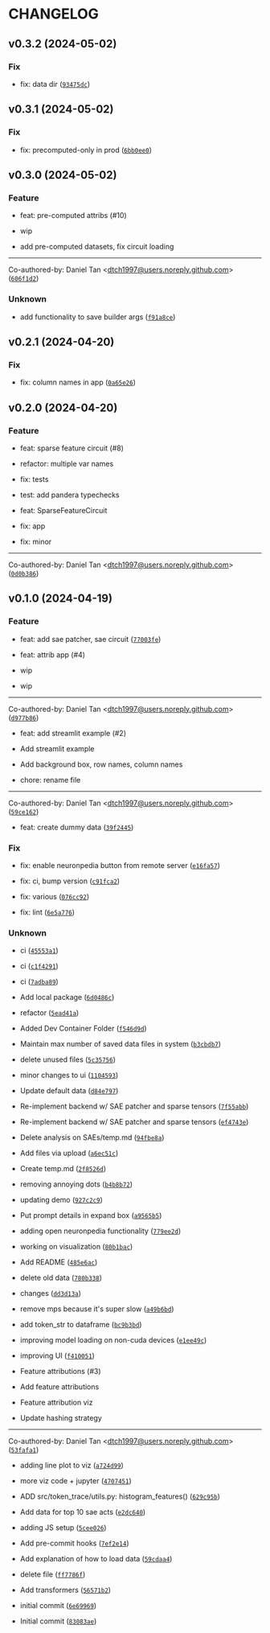 # CHANGELOG



## v0.3.2 (2024-05-02)

### Fix

* fix: data dir ([`93475dc`](https://github.com/token-trace/token-trace/commit/93475dc0b4d11d5cc1fa5d65e35d8fa5ec49a1c4))


## v0.3.1 (2024-05-02)

### Fix

* fix: precomputed-only in prod ([`6bb0ee0`](https://github.com/token-trace/token-trace/commit/6bb0ee0bd2856d273ea98a62fa1bc337bc4ebe2f))


## v0.3.0 (2024-05-02)

### Feature

* feat: pre-computed attribs (#10)

* wip

* add pre-computed datasets, fix circuit loading

---------

Co-authored-by: Daniel Tan &lt;dtch1997@users.noreply.github.com&gt; ([`606f1d2`](https://github.com/token-trace/token-trace/commit/606f1d2075f449accd2f9ce412559cf6ea942b55))

### Unknown

* add functionality to save builder args ([`f91a8ce`](https://github.com/token-trace/token-trace/commit/f91a8ce947127f27b0af35fd77d894efeb6da369))


## v0.2.1 (2024-04-20)

### Fix

* fix: column names in app ([`0a65e26`](https://github.com/token-trace/token-trace/commit/0a65e2610a02636f920d3c202c05e5348f347a06))


## v0.2.0 (2024-04-20)

### Feature

* feat: sparse feature circuit (#8)

* refactor: multiple var names

* fix: tests

* test: add pandera typechecks

* feat: SparseFeatureCircuit

* fix: app

* fix: minor

---------

Co-authored-by: Daniel Tan &lt;dtch1997@users.noreply.github.com&gt; ([`0d0b386`](https://github.com/token-trace/token-trace/commit/0d0b38618fd0789990d65db29e0dc98bda70faef))


## v0.1.0 (2024-04-19)

### Feature

* feat: add sae patcher, sae circuit ([`77003fe`](https://github.com/token-trace/token-trace/commit/77003fe5eaadbe5b7e4855e1c64181a40d7f0137))

* feat: attrib app (#4)

* wip

* wip

---------

Co-authored-by: Daniel Tan &lt;dtch1997@users.noreply.github.com&gt; ([`d977b86`](https://github.com/token-trace/token-trace/commit/d977b86cae35dadb3990c7559e2f9ef775013fbd))

* feat: add streamlit example (#2)

* Add streamlit example

* Add background box, row names, column names

* chore: rename file

---------

Co-authored-by: Daniel Tan &lt;dtch1997@users.noreply.github.com&gt; ([`59ce162`](https://github.com/token-trace/token-trace/commit/59ce162f680fb228306d609d296c387f213f1bfd))

* feat: create dummy data ([`39f2445`](https://github.com/token-trace/token-trace/commit/39f24452a08e2c7f76ce7020c6f2781fe3ea9bea))

### Fix

* fix: enable neuronpedia button from remote server ([`e16fa57`](https://github.com/token-trace/token-trace/commit/e16fa57f1a9e0669da16fa6c6bd663a6cd204dcc))

* fix: ci, bump version ([`c91fca2`](https://github.com/token-trace/token-trace/commit/c91fca223147206a408a86f2705709ee452103aa))

* fix: various ([`076cc92`](https://github.com/token-trace/token-trace/commit/076cc92d1e2926e8648ae733ab2de8216316e26b))

* fix: lint ([`6e5a776`](https://github.com/token-trace/token-trace/commit/6e5a7767fea35f809d74e09f9630f24bc753be97))

### Unknown

* ci ([`45553a1`](https://github.com/token-trace/token-trace/commit/45553a179d85b24517a14cb9fd262d45478f7b89))

* ci ([`c1f4291`](https://github.com/token-trace/token-trace/commit/c1f4291939958c749c56c1cef0cda51141ad0da0))

* ci ([`7adba89`](https://github.com/token-trace/token-trace/commit/7adba89d6ea9ca757d25f4f1b84a1bc1dbc8d89f))

* Add local package ([`6d0486c`](https://github.com/token-trace/token-trace/commit/6d0486c16ce8d5f09a97627f41265f7480e71b1b))

* refactor ([`5ead41a`](https://github.com/token-trace/token-trace/commit/5ead41aa1ea1ec92d39a187e9585ead12bc970b3))

* Added Dev Container Folder ([`f546d9d`](https://github.com/token-trace/token-trace/commit/f546d9d0062899901d10573e1eb5935d99eebb49))

* Maintain max number of saved data files in system ([`b3cbdb7`](https://github.com/token-trace/token-trace/commit/b3cbdb71cf4ab2850d9e83132fe4d04ef23dcc7c))

* delete unused files ([`5c35756`](https://github.com/token-trace/token-trace/commit/5c35756bbbfef9f4f0cdef9c5f616fcef31d8574))

* minor changes to ui ([`1104593`](https://github.com/token-trace/token-trace/commit/1104593aa9d33853f2e4f48e4b981ace69dd1a0d))

* Update default data ([`d84e797`](https://github.com/token-trace/token-trace/commit/d84e7976ac03ab3b107a4bd3af3268f2197bfaa0))

* Re-implement backend w/ SAE patcher and sparse tensors ([`7f55abb`](https://github.com/token-trace/token-trace/commit/7f55abbc1b894037b1764b14a5905e498078fae6))

* Re-implement backend w/ SAE patcher and sparse tensors ([`ef4743e`](https://github.com/token-trace/token-trace/commit/ef4743efbc2db0b7b324ff6aa0dc024fea525d1b))

* Delete analysis on SAEs/temp.md ([`94fbe8a`](https://github.com/token-trace/token-trace/commit/94fbe8aeff94b5ff1f32217eb2dbae6ddd1ccaee))

* Add files via upload ([`a6ec51c`](https://github.com/token-trace/token-trace/commit/a6ec51ce03c0b436dc9dd155c5a8110bb7399e54))

* Create temp.md ([`2f8526d`](https://github.com/token-trace/token-trace/commit/2f8526da6b1d6cd9bf55328f9a6e92174c6f9eef))

* removing annoying dots ([`b4b8b72`](https://github.com/token-trace/token-trace/commit/b4b8b721cb10187f53fc26659f77f415658438e7))

* updating demo ([`927c2c9`](https://github.com/token-trace/token-trace/commit/927c2c97853adb6f798a83eda75f621273288649))

* Put prompt details in expand box ([`a9565b5`](https://github.com/token-trace/token-trace/commit/a9565b5001dc3424b5a3eff3dd98f29151b58210))

* adding open neuronpedia functionality ([`779ee2d`](https://github.com/token-trace/token-trace/commit/779ee2d810e957e78df903a13d4dbea5c78695cc))

* working on visualization ([`80b1bac`](https://github.com/token-trace/token-trace/commit/80b1bac4f833e4253875223fc49021da76fb79e9))

* Add README ([`485e6ac`](https://github.com/token-trace/token-trace/commit/485e6ac4229a1a4b107ef6c451ab2f6780cbc3de))

* delete old data ([`780b338`](https://github.com/token-trace/token-trace/commit/780b338db9906715a8140962afe1a8b138740efa))

* changes ([`dd3d13a`](https://github.com/token-trace/token-trace/commit/dd3d13a41edda7497d77be4606a4cd64f4f5c207))

* remove mps because it&#39;s super slow ([`a49b6bd`](https://github.com/token-trace/token-trace/commit/a49b6bdf6a1c21e9174ee90fd1cd6b0747a89909))

* add token_str to dataframe ([`bc9b3bd`](https://github.com/token-trace/token-trace/commit/bc9b3bd677a82fd03c54407114aeef1129c843a1))

* improving model loading on non-cuda devices ([`e1ee49c`](https://github.com/token-trace/token-trace/commit/e1ee49ca6c006dd7e37791dbe14cd33eb704569b))

* improving UI ([`f410051`](https://github.com/token-trace/token-trace/commit/f4100515be15ed55f62f79bc1c3611ec74197c8e))

* Feature attributions (#3)

* Add feature attributions

* Feature attribution viz

* Update hashing strategy

---------

Co-authored-by: Daniel Tan &lt;dtch1997@users.noreply.github.com&gt; ([`53fafa1`](https://github.com/token-trace/token-trace/commit/53fafa108a15822390200738d52953a519ac9037))

* adding line plot to viz ([`a724d99`](https://github.com/token-trace/token-trace/commit/a724d99888994c92c528c15b846e31b0dd8134f0))

* more viz code + jupyter ([`4707451`](https://github.com/token-trace/token-trace/commit/4707451713a0d3920140c9ed9126689296c2e9bd))

* ADD src/token_trace/utils.py: histogram_features() ([`629c95b`](https://github.com/token-trace/token-trace/commit/629c95be678ad7c40c40a6034b23048eaa55fce5))

* Add data for top 10 sae acts ([`e2dc640`](https://github.com/token-trace/token-trace/commit/e2dc64066365039029cce5369d9736165db490a1))

* adding JS setup ([`5cee026`](https://github.com/token-trace/token-trace/commit/5cee026399a9576120677b8e5b40b2f74c4ab43f))

* Add pre-commit hooks ([`7ef2e14`](https://github.com/token-trace/token-trace/commit/7ef2e140058925dfaae994d38d8958a7a48855ae))

* Add explanation of how to load data ([`59cdaa4`](https://github.com/token-trace/token-trace/commit/59cdaa4b9a8582f2203d3994cf867b11e0024270))

* delete file ([`ff7786f`](https://github.com/token-trace/token-trace/commit/ff7786f43168076fe2a60261217c85217187a5b2))

* Add transformers ([`56571b2`](https://github.com/token-trace/token-trace/commit/56571b216e7d8827d656886fc9d1a86ae8c412b9))

* initial commit ([`6e69969`](https://github.com/token-trace/token-trace/commit/6e699699500cb59a56149f1441d3b67387aca2a8))

* Initial commit ([`83083ae`](https://github.com/token-trace/token-trace/commit/83083ae9e3075487b5aad2b835958d520c1c0ae6))
